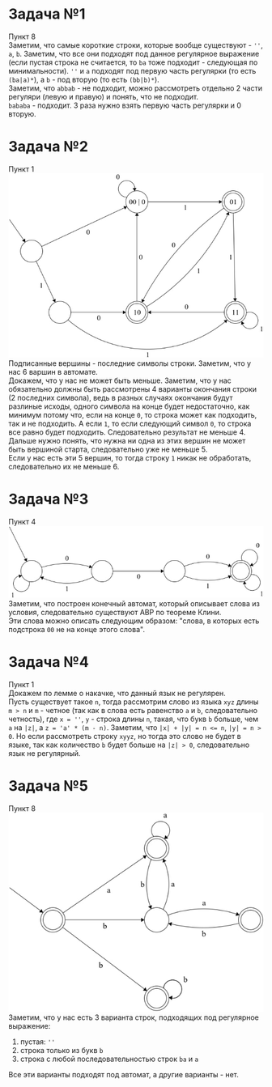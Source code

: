 # Задача №1
Пункт 8  
Заметим, что самые короткие строки, которые вообще существуют - `''`, `a`, `b`. Заметим, что все они подходят под данное регулярное выражение (если пустая строка не считается, то `ba` тоже подходит - следующая по минимальности). `''` и `a` подходят под первую часть регулярки (то есть `(ba|a)*`), а `b` - под вторую (то есть `(bb|b)*`).  
Заметим, что `abbab` - не подходит, можно рассмотреть отдельно 2 части регуляри (левую и правую) и понять, что не подходит.  
`bababa` - подходит. 3 раза нужно взять первую часть регулярки и 0 вторую.
# Задача №2
Пункт 1  
![](02.jpg)  
Подписанные вершины - последние символы строки.
Заметим, что у нас 6 варшин в автомате.  
Докажем, что у нас не может быть меньше. Заметим, что у нас обязательно должны быть рассмотрены 4 варианты окончания строки (2 последних символа), ведь в разных случаях окончания будут разлиные исходы, одного символа на конце будет недостаточно, как минимум потому что, если на конце `0`, то строка может как подходить, так и не подходить. А если `1`, то если следующий символ `0`, то строка все равно будет подходить. Следовательно результат не меньше 4.  
Дальше нужно понять, что нужна ни одна из этих вершин не может быть вершиной старта, следовательно уже не меньше 5.  
Если у нас есть эти 5 вершин, то тогда строку `1` никак не обработать, следовательно их не меньше 6.
# Задача №3
Пункт 4  
![](03.jpg)  
Заметим, что построен конечный автомат, который описывает слова из условия, следовательно существуют АВР по теореме Клини.  
Эти слова можно описать следующим образом: "слова, в которых есть подстрока `00` не на конце этого слова".
# Задача №4
Пункт 1  
Докажем по лемме о накачке, что данный язык не регулярен.  
Пусть существует такое `n`, тогда рассмотрим слово из языка `xyz` длины `m > n` и `m` - четное (так как в слова есть равенство `a` и `b`, следовательно четность), где `x = ''`, `y` - строка длины `n`, такая, что букв `b` больше, чем `a` на `|z|`, а `z = 'a' * (m - n)`. Заметим, что `|x| + |y| = n <= n`, `|y| = n > 0`. Но если рассмотреть строку `xyyz`, но тогда это слово не будет в языке, так как количество `b` будет больше на `|z| > 0`, следовательно язык не регулярный.
# Задача №5
Пункт 8  
![](01.jpg)  
Заметим, что у нас есть 3 варианта строк, подходящих под регулярное выражение:
1) пустая: `''`
2) строка только из букв `b`
3) строка с любой последовательностью строк `ba` и `a`

Все эти варианты подходят под автомат, а другие варианты - нет.